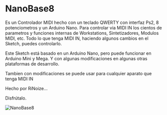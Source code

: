 # NanoBase8
Es un Controlador MIDI hecho con un teclado QWERTY con interfaz Ps2, 
8 potenciometros y un Arduino Nano.
Para controlar via MIDI IN los cientos de parametros y funciones internas 
de Workstations, Sintetizadores, Modulos MIDI, etc. 
Todo lo que tenga MIDI IN, haciendo algunos cambios en el Sketch, puedes controlarlo.

Este Sketch está basado en un Arduino Nano, pero puede funcionar en Arduino Mini y Mega.
Y con algunas modificaciones en algunas otras plataformas de desarrollo.

Tambien con modificaciones se puede usar para cualquier aparato que tenga MIDI IN

Hecho por RiNoize...

Disfrútalo.


![NanoBase8](https://user-images.githubusercontent.com/70249646/228099257-6203e60b-5999-4806-9f5d-43b549f85549.jpg)
